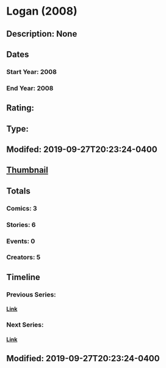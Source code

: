 # Logan (2008)
## Description: None
## Dates
### Start Year: 2008
### End Year: 2008
## Rating: 
## Type: 
## Modifed: 2019-09-27T20:23:24-0400
## [Thumbnail](http://i.annihil.us/u/prod/marvel/i/mg/f/a0/5d8e6fb2ab75d.jpg)
## Totals
### Comics: 3
### Stories: 6
### Events: 0
### Creators: 5
## Timeline
### Previous Series: 
#### [Link]()
### Next Series: 
#### [Link]()
## Modified: 2019-09-27T20:23:24-0400